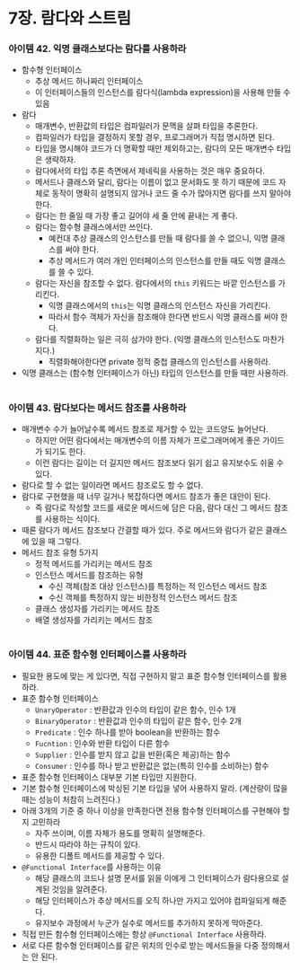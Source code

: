 # 7장. 람다와 스트림
### 아이템 42. 익명 클래스보다는 람다를 사용하라
- 함수형 인터페이스
  - 추상 메서드 하나짜리 인터페이스
  - 이 인터페이스들의 인스턴스를 람다식(lambda expression)을 사용해 만들 수 있음
- 람다
  - 매개변수, 반환값의 타입은 컴파일러가 문맥을 살펴 타입을 추론한다.
  - 컴파일러가 타입을 결정하지 못할 경우, 프로그래머가 직접 명시하면 된다.
  - 타입을 명시해야 코드가 더 명확할 때만 제외하고는, 람다의 모든 매개변수 타입은 생략하자.
  - 람다에서의 타입 추론 측면에서 제네릭을 사용하는 것은 매우 중요하다.
  - 메서드나 클래스와 달리, 람다는 이름이 없고 문서화도 못 하기 때문에 코드 자체로 동작이 명확히 설명되지 않거나 코드 줄 수가 많아지면 람다를 쓰지 말아야 한다.
  - 람다는 한 줄일 때 가장 좋고 길어야 세 줄 안에 끝내는 게 좋다.
  - 람다는 함수형 클래스에서만 쓰인다.
    - 예컨대 추상 클래스의 인스턴스를 만들 때 람다를 쓸 수 없으니, 익명 클래스를 써야 한다.
    - 추상 메서드가 여러 개인 인터페이스의 인스턴스를 만들 때도 익명 클래스를 쓸 수 있다.
  - 람다는 자신을 참조할 수 없다. 람다에서의 `this` 키워드는 바깥 인스턴스를 가리킨다.
    - 익명 클래스에서의 `this`는 익명 클래스의 인스턴스 자신을 가리킨다.
    - 따라서 함수 객체가 자신을 참조해야 한다면 반드시 익명 클래스를 써야 한다.
  - 람다를 직렬화하는 일은 극히 삼가야 한다. (익명 클래스의 인스턴스도 마찬가지다.)
    - 직렬화해야한다면 private 정적 중첩 클래스의 인스턴스를 사용하라.
- 익명 클래스는 (함수형 인터페이스가 아닌) 타입의 인스턴스를 만들 때만 사용하라.

#
### 아이템 43. 람다보다는 메서드 참조를 사용하라
- 매개변수 수가 늘어날수록 메서드 참조로 제거할 수 있는 코드양도 늘어난다.
  - 하지만 어떤 람다에서는 매개변수의 이름 자체가 프로그래머에게 좋은 가이드가 되기도 한다.
  - 이런 람다는 길이는 더 길지만 메서드 참조보다 읽기 쉽고 유지보수도 쉬울 수 있다.
- 람다로 할 수 없는 일이라면 메서드 참조로도 할 수 없다.
- 람다로 구현했을 때 너무 길거나 복잡하다면 메서드 참조가 좋은 대안이 된다.
  - 즉 람다로 작성할 코드를 새로운 메서드에 담은 다음, 람다 대신 그 메서드 참조를 사용하는 식이다.
- 때론 람다가 메서드 참조보다 간결할 때가 있다. 주로 메서드와 람다가 같은 클래스에 있을 때 그렇다.
- 메서드 참조 유형 5가지
  - 정적 메서드를 가리키는 메서드 참조
  - 인스턴스 메서드를 참조하는 유형
    - 수신 객체(참조 대상 인스턴스)를 특정하는 적 인스턴스 메서드 참조
    - 수신 객체를 특정하지 않는 비한정적 인스턴스 메서드 참조
  - 클래스 생성자를 가리키는 메서드 참조
  - 배열 생성자를 가리키는 메서드 참조

#
### 아이템 44. 표준 함수형 인터페이스를 사용하라
- 필요한 용도에 맞는 게 있다면, 직접 구현하지 말고 표준 함수형 인터페이스를 활용하라.
- 표준 함수형 인터페이스
  - `UnaryOperator` : 반환값과 인수의 타입이 같은 함수, 인수 1개
  - `BinaryOperator` : 반환값과 인수의 타입이 같은 함수, 인수 2개
  - `Predicate` : 인수 하나를 받아 boolean을 반환하는 함수
  - `Fucntion` : 인수와 반환 타입이 다른 함수
  - `Supplier` : 인수를 받지 않고 값을 반환(혹은 제공)하는 함수
  - `Consumer` : 인수를 하나 받고 반환값은 없는(특히 인수를 소비하는) 함수
- 표준 함수형 인터페이스 대부분 기본 타입만 지원한다.
- 기본 함수형 인터페이스에 박싱된 기본 타입을 넣어 사용하지 말라. (계산량이 많을 때는 성능이 처참히 느려진다.)
- 아래 3개의 기준 중 하나 이상을 만족한다면 전용 함수형 인터페이스를 구현해야 할지 고민하라
  - 자주 쓰이며, 이름 자체가 용도를 명확히 설명해준다.
  - 반드시 따라야 하는 규칙이 있다.
  - 유용한 디폴트 메서드를 제공할 수 있다.
- `@Functional Interface`를 사용하는 이유
  - 해당 클래스의 코드나 설명 문서를 읽을 이에게 그 인터페이스가 람다용으로 설계된 것임을 알려준다.
  - 해당 인터페이스가 추상 메서드를 오직 하나만 가지고 있어야 컴파일되게 해준다.
  - 유지보수 과정에서 누군가 실수로 메서드를 추가하지 못하게 막아준다.
- 직접 만든 함수형 인터페이스에는 항상 `@Functional Interface` 사용하라.
- 서로 다른 함수형 인터페이스를 같은 위치의 인수로 받는 메서드들을 다중 정의해서는 안 된다.
